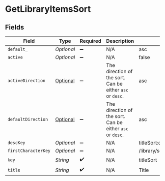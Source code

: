 # GetLibraryItemsSort


## Fields

| Field                                                                                                   | Type                                                                                                    | Required                                                                                                | Description                                                                                             | Example                                                                                                 |
| ------------------------------------------------------------------------------------------------------- | ------------------------------------------------------------------------------------------------------- | ------------------------------------------------------------------------------------------------------- | ------------------------------------------------------------------------------------------------------- | ------------------------------------------------------------------------------------------------------- |
| `default_`                                                                                              | *Optional<String>*                                                                                      | :heavy_minus_sign:                                                                                      | N/A                                                                                                     | asc                                                                                                     |
| `active`                                                                                                | *Optional<Boolean>*                                                                                     | :heavy_minus_sign:                                                                                      | N/A                                                                                                     | false                                                                                                   |
| `activeDirection`                                                                                       | [Optional<GetLibraryItemsActiveDirection>](../../models/operations/GetLibraryItemsActiveDirection.md)   | :heavy_minus_sign:                                                                                      | The direction of the sort. Can be either `asc` or `desc`.<br/>                                          | asc                                                                                                     |
| `defaultDirection`                                                                                      | [Optional<GetLibraryItemsDefaultDirection>](../../models/operations/GetLibraryItemsDefaultDirection.md) | :heavy_minus_sign:                                                                                      | The direction of the sort. Can be either `asc` or `desc`.<br/>                                          | asc                                                                                                     |
| `descKey`                                                                                               | *Optional<String>*                                                                                      | :heavy_minus_sign:                                                                                      | N/A                                                                                                     | titleSort:desc                                                                                          |
| `firstCharacterKey`                                                                                     | *Optional<String>*                                                                                      | :heavy_minus_sign:                                                                                      | N/A                                                                                                     | /library/sections/2/firstCharacter                                                                      |
| `key`                                                                                                   | *String*                                                                                                | :heavy_check_mark:                                                                                      | N/A                                                                                                     | titleSort                                                                                               |
| `title`                                                                                                 | *String*                                                                                                | :heavy_check_mark:                                                                                      | N/A                                                                                                     | Title                                                                                                   |